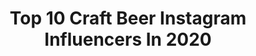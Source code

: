 ---
title: Top 10 Craft Beer Instagram Influencers In 2020
description: >-
  Find top craft beer Instagram influencers in 2020. Most popular hashtags: #beer #craftbeergirl #craftbeer #beerselfie.
platform: Instagram
profiles:
  - username: "kara_bo_beer_a"
    fullname: >-
      
    location: "Canada"
    followers: 36004
    engagement: 519
    commentsToLikes: 0.155744
    avatar: "https://scontent-amt2-1.cdninstagram.com/v/t51.2885-19/s320x320/71135784_2997419926952442_1138782837340635136_n.jpg?_nc_ht=scontent-amt2-1.cdninstagram.com&_nc_ohc=JmYfBcohdFoAX-4RMTD&oh=05cf4637d7f362bf7b421a955de00dc0&oe=5EBA166B"
    verified: false
    hashtags: "#otherhalf, #450northbeer, #beer, #ladiesthatlovethecraft"
  - username: "imabeer_ky"
    fullname: >-
      Kyla ~ Inspired By Beer
    location: "United States"
    followers: 14964
    engagement: 1081
    commentsToLikes: 0.027295
    avatar: "https://scontent-ams4-1.cdninstagram.com/v/t51.2885-19/s320x320/65627610_2031697880268586_6471361588640088064_n.jpg?_nc_ht=scontent-ams4-1.cdninstagram.com&_nc_ohc=bFxSSD_r24wAX-_RITx&oh=b00ef09c3df67d9be204aa367d2c856a&oe=5EB7C048"
    verified: false
    hashtags: "#craftcoffee, #alesmith, #drinkcraftnotcrap, #drinkgoodbeer"
  - username: "zanelamprey"
    fullname: >-
      Zane Lamprey
    location: "United States"
    followers: 80827
    engagement: 269
    commentsToLikes: 0.071918
    avatar: "https://scontent-ams4-1.cdninstagram.com/v/t51.2885-19/s320x320/75595321_2407014526064485_4281329666733637632_n.jpg?_nc_ht=scontent-ams4-1.cdninstagram.com&_nc_ohc=ytFbUIdVaVEAX_WhFQf&oh=ef3ceac6a3a0e317a69cbda6b8be2a1e&oe=5EBB6BA8"
    verified: true
    hashtags: "#quarantinebirthday, #nationalbeerday, #purrito, #beer"
  - username: "sunkissedindecember"
    fullname: >-
      alexandra | tampa blogger
    location: "United States"
    followers: 7420
    engagement: 691
    commentsToLikes: 0.078746
    avatar: "https://scontent-ams4-1.cdninstagram.com/v/t51.2885-19/s320x320/81191947_795605807604602_435830934483238912_n.jpg?_nc_ht=scontent-ams4-1.cdninstagram.com&_nc_ohc=MNOlwLydMJIAX--ppVa&oh=f273852d02a698069e5d4a7a21e7c4d0&oe=5EBA5E65"
    verified: false
    hashtags: "#gasparillaparade, #shamrockshake, #30under30, #empress1908gin"
  - username: "sheknowsbeer"
    fullname: >-
      I’m Ava.
    location: "United States"
    followers: 10167
    engagement: 628
    commentsToLikes: 0.083870
    avatar: "https://scontent-ams4-1.cdninstagram.com/v/t51.2885-19/s320x320/41721149_2397914336903656_4324434555516747776_n.jpg?_nc_ht=scontent-ams4-1.cdninstagram.com&_nc_ohc=GJZnMSRXTvEAX_M7X6D&oh=785f5f8f0600fd7a813952f7e2e9888f&oe=5EB8EC0E"
    verified: false
    hashtags: "#hashtagqueen, #experienceddesign, #cheerstocraftbeer, #kettlesour"
  - username: "phillysteph"
    fullname: >-
      Stephanie Sersen
    location: "United States"
    followers: 73744
    engagement: 480
    commentsToLikes: 0.046409
    avatar: "https://scontent-ams4-1.cdninstagram.com/v/t51.2885-19/s320x320/59582826_429851194259269_4868298842505740288_n.jpg?_nc_ht=scontent-ams4-1.cdninstagram.com&_nc_ohc=3rP7_DVH4YIAX9XiwBS&oh=58cd7cf6fc7c462a84f14c6d3f51d07f&oe=5EB77BC9"
    verified: true
    hashtags: "#travelislife, #sand, #beachchristmas, #letsgo"
  - username: "that_first_sip"
    fullname: >-
      ＣＲＡＦＴ ＢＥＥＲ & ＴＲＡＶＥL
    location: "United States"
    followers: 18404
    engagement: 780
    commentsToLikes: 0.024792
    avatar: "https://scontent-bos3-1.cdninstagram.com/v/t51.2885-19/s320x320/36148901_248196375969839_2853101248079462400_n.jpg?_nc_ht=scontent-bos3-1.cdninstagram.com&_nc_ohc=qKaIDcxFX24AX-9CTmh&oh=76ecc0673b41f01bf563c52945ea0db3&oe=5EBC4459"
    verified: false
    hashtags: "#beer, #wine, #beach, #brunched"
  - username: "thegirlwithbeer"
    fullname: >-
      Melis| Beer•Barbells•Travel
    location: "United States"
    followers: 86611
    engagement: 536
    commentsToLikes: 0.031276
    avatar: "https://scontent-lhr8-1.cdninstagram.com/v/t51.2885-19/s320x320/61766789_625298004650757_6206553284061167616_n.jpg?_nc_ht=scontent-lhr8-1.cdninstagram.com&_nc_ohc=Ms-YSij3hK8AX_ke5QT&oh=05c96b4205bddf35d08df810191ab559&oe=5EBCAF67"
    verified: false
    hashtags: "#willtravelforbeer, #beerland, #southerncalifornia, #ritzcarltonkapalua"
  - username: "girlfermented"
    fullname: >-
      Girl, Fermented
    location: "United States"
    followers: 3127
    engagement: 1240
    commentsToLikes: 0.126779
    avatar: "https://scontent-lhr8-1.cdninstagram.com/v/t51.2885-19/s320x320/90673484_2239699262800003_1477067964950773760_n.jpg?_nc_ht=scontent-lhr8-1.cdninstagram.com&_nc_ohc=y5qPmBlojd4AX9mYpgD&oh=88c633e11875d1687276be72f9e6f8d1&oe=5EB998FC"
    verified: false
    hashtags: "#teku, #thirstythursday, #nationalbeerday"
  - username: "jacquieandryan"
    fullname: >-
      Jacquie + Ryan
    location: "United States"
    followers: 7619
    engagement: 1445
    commentsToLikes: 0.079948
    avatar: "https://scontent-amt2-1.cdninstagram.com/v/t51.2885-19/s320x320/67141184_2304218789889228_7289565163609391104_n.jpg?_nc_ht=scontent-amt2-1.cdninstagram.com&_nc_ohc=WSIrRhXCO6EAX-llgCN&oh=a0ea92b706bd6572d87b20c7678adbc2&oe=5EB7E285"
    verified: false
    hashtags: "#bwwm, #bwwmromance, #interracialmarriage, #margaritatime"
---